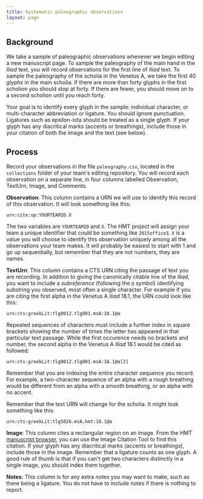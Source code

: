 ```yaml
---
title: Systematic paleographic observations
layout: page
---
```



## Background

We take a sample of paleographic observations whenever we  begin editing a new manuscript page.   To sample the paleography of the main hand in the *Iliad* text, you will record observations for the first line of *Iliad* text.   To sample the paleography of the scholia in the Venetus A, we take the first 40 *glyphs* in the main scholia.  If there are more than forty glyphs in the first scholion you should stop at forty. If there are fewer, you should move on to a second scholion until you reach forty. 

Your goal is to identify every glyph in the sample:  individual character, or multi-character abbreviation or ligature.
You should ignore punctuation. Ligatures such as epsilon-iota should be treated as a single glyph. If your glyph has any diacritical marks (accents or breathings), include those in your citation of both the image and the text  (see below). 


## Process ##

Record your observations in the file `paleography.csv`, located in the `collections` folder of your team's editing repository.   You will record each observation on a separate line, in four columns labelled Observation, TextUrn, Image, and Comments.



**Observation**: This column contains a URN we will use to identify this record of this observation. It will look something like this:

    urn:cite:op:YOURTEAMID.X

  The two variables are `YOURTEAMID` and `X`.  The HMT project will assign your team a unique identifier that could be something like `2015office3`.  `X` is a value you will choose to identify this observation uniquely among all the observations your team makes.  It will probably be easiest to start with 1 and go up sequentially, but remember that they are not numbers, they are names.

**TextUrn**: This column contains a CTS URN citing the passage of text you are recording.   In addition to giving the canonically citable line of the *Iliad*, you want to include a *subreference* (following the `@` symbol) identifying substring you observed, most often a single character.  For example if you are citing the first alpha in the Venetus A *Iliad* 18.1, the URN could look like this:

    urn:cts:greekLit:tlg0012.tlg001.msA:18.1@α
  
Repeated sequences of characters must include a further index in square brackets showing the number of times the letter has appeared in that particular text passage.   While the first occurence needs no brackets and number, the second alpha in the Venetus A *Iliad* 18.1 would be cited as followed:

    urn:cts:greekLit:tlg0012.tlg001.msA:18.1@α[2] 
  

Remember that you are indexing the entire character sequence you record.  For example, a two-character sequence of an alpha with a rough breathing would be different from an alpha with a smooth breathing, or an alpha with no accent.

  Remember that the text URN will change for the scholia. It might look something like this:

    urn:cts:greekLit:tlg5026.msA.hmt:18.1@α 


  
**Image**: This column cites a rectangular region on an image.  From the HMT [manuscript browser](http://www.homermultitext.org/hmt-digital/home), you can use the Image Citation Tool to find this citation. If your glyph has any diacritical marks (accents or breathings), include those in the image. Remember that a ligature counts as one glyph. A good rule of thumb is that if you can't get two characters distinctly in a single image, you should index them together.

**Notes**: This column is for any extra notes you may want to make, such as there being a ligature. You do not have to include notes if there is nothing to report. 



